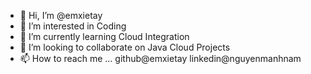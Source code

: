 - 👋 Hi, I’m @emxietay
- 👀 I’m interested in Coding
- 🌱 I’m currently learning Cloud Integration
- 💞️ I’m looking to collaborate on Java Cloud Projects
- 📫 How to reach me ... github@emxietay linkedin@nguyenmanhnam

<!---
emxietay/emxietay is a ✨ special ✨ repository because its `README.md` (this file) appears on your GitHub profile.
You can click the Preview link to take a look at your changes.
--->
